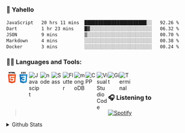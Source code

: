 ### 👋 Yahello

<!--START_SECTION:waka-->
```text
JavaScript   20 hrs 11 mins  ███████████████████████░░   92.26 % 
Dart         1 hr 23 mins    █▓░░░░░░░░░░░░░░░░░░░░░░░   06.32 % 
JSON         9 mins          ▒░░░░░░░░░░░░░░░░░░░░░░░░   00.70 % 
Markdown     4 mins          ░░░░░░░░░░░░░░░░░░░░░░░░░   00.38 % 
Docker       3 mins          ░░░░░░░░░░░░░░░░░░░░░░░░░   00.24 % 
```
<!--END_SECTION:waka-->

### 👨‍💻 Languages and Tools:
<a href="#"><img align="left" alt="HTML" width="30px" src="https://raw.githubusercontent.com/github/explore/80688e429a7d4ef2fca1e82350fe8e3517d3494d/topics/html/html.png" /></a>
<a href="#"><img align="left" alt="CSS" width="30px" src="https://raw.githubusercontent.com/github/explore/80688e429a7d4ef2fca1e82350fe8e3517d3494d/topics/css/css.png" /></a>
<a href="#"><img align="left" alt="Javascipt" width="30px" src="https://cdn.icon-icons.com/icons2/2415/PNG/128/javascript_original_logo_icon_146455.png" /></a>
<a href="#"><img align="left" alt="node" width="30px" src="https://cdn.icon-icons.com/icons2/2107/PNG/128/file_type_node_icon_130301.png" /></a>
<a href="#"><img align="left" alt="Sass" width="30px" src="https://cdn.icon-icons.com/icons2/2107/PNG/128/file_type_scss_icon_130177.png" /></a>
<a href="#"><img align="left" alt="Flutter" width="30px" src="https://avatars1.githubusercontent.com/u/14101776?s=200&v=4" /></a>
<a href="#"><img align="left" alt="mongoDB" width="30px" src="https://cdn.icon-icons.com/icons2/2415/PNG/128/mongodb_original_logo_icon_146424.png" /></a>
<a href="#"><img align="left" alt="CPP" width="30px" src="https://cdn.icon-icons.com/icons2/2107/PNG/128/file_type_cpp_icon_130670.png" /></a>
<a href="#"><img align="left" alt="Visual Studio Code" width="30px" src="https://cdn.icon-icons.com/icons2/2107/PNG/512/file_type_vscode_icon_130084.png" /></a>
<a href="#"><img align="left" alt="Git" width="30px" src="https://cdn.icon-icons.com/icons2/2107/PNG/512/file_type_git_icon_130581.png" /></a>
<a href="#"><img align="left" alt="Terminal" width="30px" src="https://cdn.icon-icons.com/icons2/317/PNG/128/terminal-icon_34340.png" /></a>


<br>
<br>


### 🎧 Listening to

> [![Spotify](https://novatorem-sooty.vercel.app/api/spotify)](#)

<details>
  <summary>Github Stats</summary>

  <img align="left" alt="DNI9's Github Stats" src="https://github-readme-stats.vercel.app/api?username=dni9&count_private=true&show_icons=true&include_all_commits=true&theme=tokyonight&hide_border=true" />

</details>
